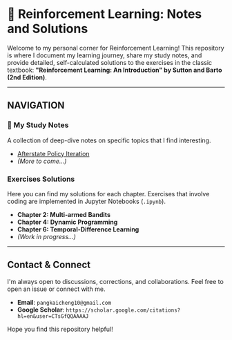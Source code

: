 # 🤖 Reinforcement Learning: Notes and Solutions

Welcome to my personal corner for Reinforcement Learning! This repository is where I document my learning journey, share my study notes, and provide detailed, self-calculated solutions to the exercises in the classic textbook: **"Reinforcement Learning: An Introduction" by Sutton and Barto (2nd Edition)**.

---

## NAVIGATION

### 📝 My Study Notes

A collection of deep-dive notes on specific topics that I find interesting.

* [Afterstate Policy Iteration](./_Notes/AfterstateFormulation.pdf)
* *(More to come...)*

###  Exercises Solutions

Here you can find my solutions for each chapter. Exercises that involve coding are implemented in Jupyter Notebooks (`.ipynb`).


<!-- * **Chapter 1: Introduction**
    * [Solutions](./Solutions_Sutton_Book/Chapter_01_Introduction/) -->
* **Chapter 2: Multi-armed Bandits**
* **Chapter 4: Dynamic Programming**
* **Chapter 6: Temporal-Difference Learning**
* *(Work in progress...)*

---

## Contact & Connect

I'm always open to discussions, corrections, and collaborations. Feel free to open an issue or connect with me.

* **Email**: `pangkaicheng10@gmail.com`
* **Google Scholar**: `https://scholar.google.com/citations?hl=en&user=CTsGfQQAAAAJ`

Hope you find this repository helpful!
